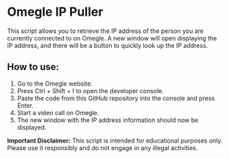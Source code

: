 # Omegle IP Puller

This script allows you to retrieve the IP address of the person you are currently connected to on Omegle. A new window will open displaying the IP address, and there will be a button to quickly look up the IP address.

## How to use:

1. Go to the Omegle website.
2. Press Ctrl + Shift + I to open the developer console.
3. Paste the code from this GitHub repository into the console and press Enter.
4. Start a video call on Omegle.
5. The new window with the IP address information should now be displayed.

**Important Disclaimer:** This script is intended for educational purposes only. Please use it responsibly and do not engage in any illegal activities.
